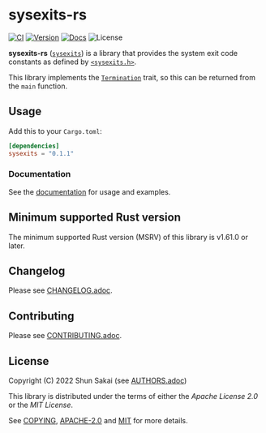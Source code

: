 # sysexits-rs

[![CI][ci-badge]][ci-url]
[![Version][version-badge]][version-url]
[![Docs][docs-badge]][docs-url]
![License][license-badge]

**sysexits-rs** ([`sysexits`][version-url]) is a library that provides the
system exit code constants as defined by [`<sysexits.h>`][sysexits-man-url].

This library implements the [`Termination`][termination-docs-url] trait, so
this can be returned from the `main` function.

## Usage

Add this to your `Cargo.toml`:

```toml
[dependencies]
sysexits = "0.1.1"
```

### Documentation

See the [documentation][docs-url] for usage and examples.

## Minimum supported Rust version

The minimum supported Rust version (MSRV) of this library is v1.61.0 or later.

## Changelog

Please see [CHANGELOG.adoc](CHANGELOG.adoc).

## Contributing

Please see [CONTRIBUTING.adoc](CONTRIBUTING.adoc).

## License

Copyright (C) 2022 Shun Sakai (see [AUTHORS.adoc](AUTHORS.adoc))

This library is distributed under the terms of either the _Apache License 2.0_
or the _MIT License_.

See [COPYING](COPYING), [APACHE-2.0](license/APACHE-2.0) and [MIT](license/MIT)
for more details.

[ci-badge]: https://github.com/sorairolake/sysexits-rs/workflows/CI/badge.svg
[ci-url]: https://github.com/sorairolake/sysexits-rs/actions?query=workflow%3ACI
[version-badge]: https://img.shields.io/crates/v/sysexits
[version-url]: https://crates.io/crates/sysexits
[docs-badge]: https://img.shields.io/docsrs/sysexits
[docs-url]: https://docs.rs/sysexits
[license-badge]: https://img.shields.io/crates/l/sysexits
[sysexits-man-url]: https://man.openbsd.org/sysexits
[termination-docs-url]: https://doc.rust-lang.org/std/process/trait.Termination.html
